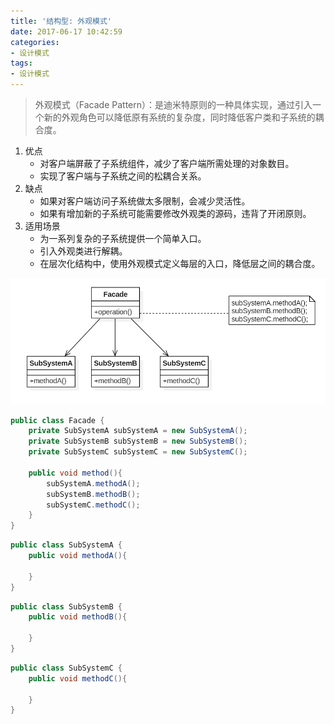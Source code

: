 ```yaml
---
title: '结构型: 外观模式'
date: 2017-06-17 10:42:59
categories:
- 设计模式
tags:
- 设计模式
---
```


>外观模式（Facade Pattern）：是迪米特原则的一种具体实现，通过引入一个新的外观角色可以降低原有系统的复杂度，同时降低客户类和子系统的耦合度。

1. 优点
	* 对客户端屏蔽了子系统组件，减少了客户端所需处理的对象数目。
	* 实现了客户端与子系统之间的松耦合关系。
2. 缺点
	* 如果对客户端访问子系统做太多限制，会减少灵活性。
	* 如果有增加新的子系统可能需要修改外观类的源码，违背了开闭原则。
3. 适用场景
	* 为一系列复杂的子系统提供一个简单入口。
	* 引入外观类进行解耦。
	* 在层次化结构中，使用外观模式定义每层的入口，降低层之间的耦合度。

![](/images/uml/facade.png)

```java
public class Facade {
    private SubSystemA subSystemA = new SubSystemA();
    private SubSystemB subSystemB = new SubSystemB();
    private SubSystemC subSystemC = new SubSystemC();

    public void method(){
        subSystemA.methodA();
        subSystemB.methodB();
        subSystemC.methodC();
    }
}
```

```java
public class SubSystemA {
    public void methodA(){

    }
}
```

```java
public class SubSystemB {
    public void methodB(){

    }
}
```

```java
public class SubSystemC {
    public void methodC(){

    }
}
```